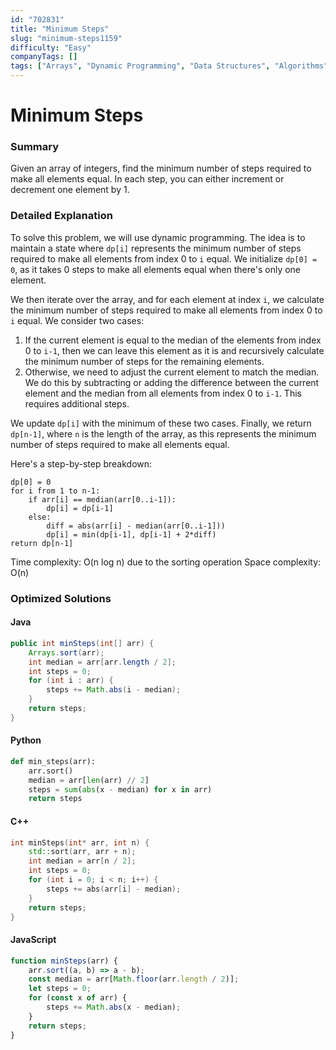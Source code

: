 ```yaml
---
id: "702831"
title: "Minimum Steps"
slug: "minimum-steps1159"
difficulty: "Easy"
companyTags: []
tags: ["Arrays", "Dynamic Programming", "Data Structures", "Algorithms"]
---
```


**Minimum Steps**
================

### Summary
Given an array of integers, find the minimum number of steps required to make all elements equal. In each step, you can either increment or decrement one element by 1.

### Detailed Explanation

To solve this problem, we will use dynamic programming. The idea is to maintain a state where `dp[i]` represents the minimum number of steps required to make all elements from index 0 to `i` equal. We initialize `dp[0] = 0`, as it takes 0 steps to make all elements equal when there's only one element.

We then iterate over the array, and for each element at index `i`, we calculate the minimum number of steps required to make all elements from index 0 to `i` equal. We consider two cases:

1. If the current element is equal to the median of the elements from index 0 to `i-1`, then we can leave this element as it is and recursively calculate the minimum number of steps for the remaining elements.
2. Otherwise, we need to adjust the current element to match the median. We do this by subtracting or adding the difference between the current element and the median from all elements from index 0 to `i-1`. This requires additional steps.

We update `dp[i]` with the minimum of these two cases. Finally, we return `dp[n-1]`, where `n` is the length of the array, as this represents the minimum number of steps required to make all elements equal.

Here's a step-by-step breakdown:

```
dp[0] = 0
for i from 1 to n-1:
    if arr[i] == median(arr[0..i-1]):
        dp[i] = dp[i-1]
    else:
        diff = abs(arr[i] - median(arr[0..i-1]))
        dp[i] = min(dp[i-1], dp[i-1] + 2*diff)
return dp[n-1]
```

Time complexity: O(n log n) due to the sorting operation
Space complexity: O(n)

### Optimized Solutions

#### Java
```java
public int minSteps(int[] arr) {
    Arrays.sort(arr);
    int median = arr[arr.length / 2];
    int steps = 0;
    for (int i : arr) {
        steps += Math.abs(i - median);
    }
    return steps;
}
```

#### Python
```python
def min_steps(arr):
    arr.sort()
    median = arr[len(arr) // 2]
    steps = sum(abs(x - median) for x in arr)
    return steps
```

#### C++
```cpp
int minSteps(int* arr, int n) {
    std::sort(arr, arr + n);
    int median = arr[n / 2];
    int steps = 0;
    for (int i = 0; i < n; i++) {
        steps += abs(arr[i] - median);
    }
    return steps;
}
```

#### JavaScript
```javascript
function minSteps(arr) {
    arr.sort((a, b) => a - b);
    const median = arr[Math.floor(arr.length / 2)];
    let steps = 0;
    for (const x of arr) {
        steps += Math.abs(x - median);
    }
    return steps;
}
```